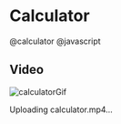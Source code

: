 # Calculator
@calculator @javascript 

## Video

![calculatorGif](https://user-images.githubusercontent.com/98836519/173416138-89c8b603-83eb-4563-8935-4622f751221e.gif)

Uploading calculator.mp4…


